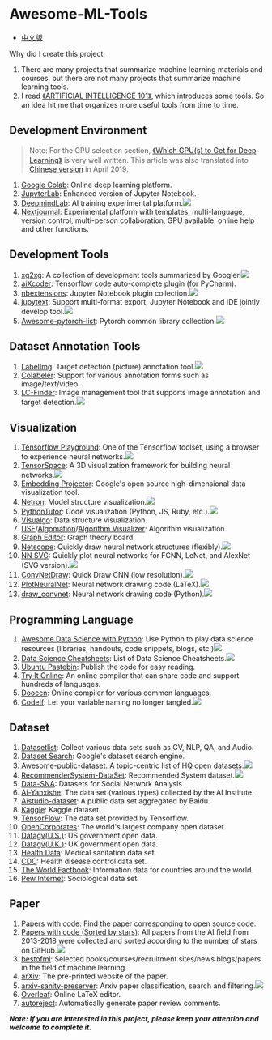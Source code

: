 # Awesome-ML-Tools

- [中文版](https://github.com/J-cabin/Awesome-ML-Tools/blob/master/README-CN.md)

Why did I create this project:

1. There are many projects that summarize machine learning materials and courses, but there are not many projects that summarize machine learning tools.
2. I read [《ARTIFICIAL INTELLIGENCE 101》](http://www.montreal.ai/ai4all.pdf), which introduces some tools. So an idea hit me that organizes more useful tools from time to time.

## Development Environment

> Note: For the GPU selection section, [《Which GPU(s) to Get for Deep Learning》](http://timdettmers.com/2019/04/03/which-Gpu-for-deep-learning/) is very well written. This article was also translated into [Chinese version](http://blog.itpub.net/31562039/viewspace-2641060/) in April 2019.

1. [Google Colab](https://colab.research.google.com/notebooks/welcome.ipynb): Online deep learning platform.
2. [JupyterLab](https://blog.jupyter.org/jupyterlab-is-ready-for-users-5a6f039b8906): Enhanced version of Jupyter Notebook.
3. [DeepmindLab](https://github.com/deepmind/lab): AI training experimental platform.![](https://img.shields.io/github/stars/deepmind/lab.svg)
4. [Nextjournal](https://nextjournal.com/): Experimental platform with templates, multi-language, version control, multi-person collaboration, GPU available, online help and other functions.

## Development Tools

1. [xg2xg](https://github.com/jhuangtw-dev/xg2xg): A collection of development tools summarized by Googler.![](https://img.shields.io/github/stars/jhuangtw-dev/xg2xg.svg)
2. [aiXcoder](https://www.aixcoder.com/#/): Tensorflow code auto-complete plugin (for PyCharm).
3. [nbextensions](https://github.com/ipython-contrib/jupyter_contrib_nbextensions): Jupyter Notebook plugin collection.![](https://img.shields.io/github/stars/ipython-contrib/jupyter_contrib_nbextensions.svg)
4. [jupytext](https://github.com/mwouts/jupytext): Support multi-format export, Jupyter Notebook and IDE jointly develop tool.![](https://img.shields.io/github/stars/mwouts/jupytext.svg)
5. [Awesome-pytorch-list](https://github.com/bharathgs/Awesome-pytorch-list): Pytorch common library collection.![](https://img.shields.io/github/stars/bharathgs/Awesome-pytorch-list.svg)

## Dataset Annotation Tools

1. [LabelImg](https://github.com/tzutalin/labelImg): Target detection (picture) annotation tool.![](https://img.shields.io/github/stars/tzutalin/labelImg.svg)
2. [Colabeler](http://www.colabeler.com/): Support for various annotation forms such as image/text/video.
3. [LC-Finder](https://github.com/lc-soft/LC-Finder): Image management tool that supports image annotation and target detection.![](https://img.shields.io/github/stars/lc-soft/LC-Finder.svg)

## Visualization

1. [Tensorflow Playground](http://playground.tensorflow.org/): One of the Tensorflow toolset, using a browser to experience neural networks.![](https://img.shields.io/github/stars/tensorflow/playground.svg)
2. [TensorSpace](https://tensorspace.org/): A 3D visualization framework for building neural networks.![](https://img.shields.io/github/stars/tensorspace-team/tensorspace.svg)
3. [Embedding Projector](http://projector.tensorflow.org/): Google's open source high-dimensional data visualization tool.
4. [Netron](https://github.com/lutzroeder/netron): Model structure visualization.![](https://img.shields.io/github/stars/lutzroeder/netron.svg)
5. [PythonTutor](http://www.pythontutor.com/): Code visualization (Python, JS, Ruby, etc.).![](https://img.shields.io/github/stars/pgbovine/OnlinePythonTutor.svg)
6. [Visualgo](https://visualgo.net/zh): Data structure visualization.
7. [USF](https://www.cs.usfca.edu/~galles/visualization/)/[Algomation](http://www.algomation.com/)/[Algorithm Visualizer](https://algorithm-visualizer.org/): Algorithm visualization.
8. [Graph Editor](https://csacademy.com/app/graph_editor/): Graph theory board.
9. [Netscope](https://github.com/ethereon/netscope): Quickly draw neural network structures (flexibly).![](https://img.shields.io/github/stars/ethereon/netscope.svg)
10. [NN SVG](https://alexlenail.me/NN-SVG/index.html): Quickly plot neural networks for FCNN, LeNet, and AlexNet (SVG version).![](https://img.shields.io/github/stars/zfrenchee/NN-SVG.svg)
11. [ConvNetDraw](https://cbovar.github.io/ConvNetDraw/): Quick Draw CNN (low resolution).![](https://img.shields.io/github/stars/cbovar/ConvNetDraw.svg)
12. [PlotNeuralNet](https://github.com/HarisIqbal88/PlotNeuralNet): Neural network drawing code (LaTeX).![](https://img.shields.io/github/stars/HarisIqbal88/PlotNeuralNet.svg)
13. [draw_convnet](https://github.com/gwding/draw_convnet): Neural network drawing code (Python).![](https://img.shields.io/github/stars/gwding/draw_convnet.svg)

## Programming Language

1. [Awesome Data Science with Python](https://github.com/r0f1/datascience): Use Python to play data science resources (libraries, handouts, code snippets, blogs, etc.)![](https://img.shields.io/github/stars/r0f1/datascience.svg)
3. [Data Science Cheatsheets](https://github.com/FavioVazquez/ds-cheatsheets): List of Data Science Cheatsheets.![](https://img.shields.io/github/stars/FavioVazquez/ds-cheatsheets.svg)
3. [Ubuntu Pastebin](https://paste.ubuntu.com/): Publish the code for easy reading.
4. [Try It Online](https://tio.run/#): An online compiler that can share code and support hundreds of languages.
5. [Dooccn](http://www.dooccn.com): Online compiler for various common languages.
6. [CodeIf](https://unbug.github.io/codelf/): Let your variable naming no longer tangled.![](https://img.shields.io/github/stars/unbug/codelf.svg)

## Dataset

1. [Datasetlist](https://www.datasetlist.com/): Collect various data sets such as CV, NLP, QA, and Audio.
2. [Dataset Search](https://toolbox.google.com/datasetsearch): Google's dataset search engine.
3. [Awesome-public-dataset](https://github.com/awesomedata/awesome-public-datasets): A topic-centric list of HQ open datasets.![](https://img.shields.io/github/stars/awesomedata/awesome-public-datasets.svg)
4. [RecommenderSystem-DataSet](https://github.com/daicoolb/RecommenderSystem-DataSet):  Recommended System dataset.![](https://img.shields.io/github/stars/daicoolb/RecommenderSystem-DataSet.svg)
5. [Data-SNA](https://www.aminer.cn/data-sna): Datasets for Social Network Analysis.
6. [Ai-Yanxishe](https://ai.yanxishe.com/page/dataSet): The data set (various types) collected by the AI Institute.
7. [Aistudio-dataset](https://aistudio.baidu.com/aistudio/#/datasetOverview): A public data set aggregated by Baidu.
8. [Kaggle](https://www.kaggle.com/datasets): Kaggle dataset.
9. [TensorFlow](https://www.tensorflow.org/resources/models-datasets): The data set provided by Tensorflow.
10. [OpenCorporates](https://opencorporates.com/): The world's largest company open dataset.
11. [Datagv(U.S.)](https://www.data.gov/): US government open data.
12. [Datagv(U.K.)](https://data.gov.uk/): UK government open data.
13. [Health Data](https://healthdata.gov/): Medical sanitation data set.
14. [CDC](https://www.cdc.gov/datastatistics/index.html): Health disease control data set.
15. [The World Factbook](https://www.cia.gov/library/publications/the-world-factbook/): Information data for countries around the world.
16. [Pew Internet](https://www.pewinternet.org/datasets/?_fsi=BqJ6lil5): Sociological data set.

## Paper

1. [Papers with code](https://paperswithcode.com/): Find the paper corresponding to open source code.
2. [Papers with code (Sorted by stars)](https://github.com/zziz/pwc): All papers from the AI field from 2013-2018 were collected and sorted according to the number of stars on GitHub.![](https://img.shields.io/github/stars/zziz/pwc.svg)
3. [bestofml](https://bestofml.com/): Selected books/courses/recruitment sites/news blogs/papers in the field of machine learning.
4. [arXiv](https://arxiv.org/list/stat.ML/recent?ref=bestofml.com): The pre-printed website of the paper.
5. [arxiv-sanity-preserver](http://www.arxiv-sanity.com/): Arxiv paper classification, search and filtering.![](https://img.shields.io/github/stars/karpathy/arxiv-sanity-preserver.svg)
6. [Overleaf](https://www.overleaf.com/): Online LaTeX editor.
7. [autoreject](https://autoreject.org/): Automatically generate paper review comments.



***Note: If you are interested in this project, please keep your attention and welcome to complete it.***
